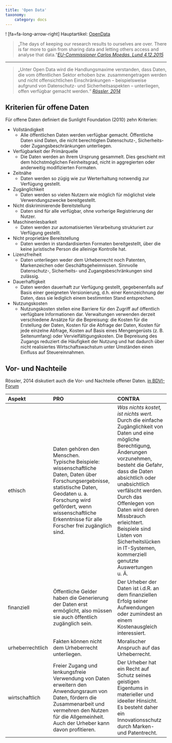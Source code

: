 ```yaml
---
title: 'Open Data'
taxonomy:
    category: docs
---
```

! [fa=fa-long-arrow-right] Hauptartikel: [OpenData](../opendata)

>„The days of keeping our research results to ourselves are over. There is far more to gain from sharing data and letting others access and analyse that data.“<cite>[EU-Commissioner Carlos Moedas, Lund 4.12.2015](https://ec.europa.eu/digital-single-market/en/news/open-innovation-open-science-open-world-vision-europe) </cite>

---

> „Unter Open Data wird die Handlungsmaxime verstanden, dass Daten, die vom öffentlichen Sektor erhoben bzw. zusammengetragen werden und nicht offensichtlichen Einschränkungen – beispielsweise aufgrund von Datenschutz- und Sicherheitsaspekten – unterliegen, offen verfügbar gemacht werden.“ <cite>[Rössler, 2014](http://bdvi-forum.de/wp-content/uploads/FORUM_2_2014.pdf)</cite>

## Kriterien für offene Daten
Für offene Daten definiert die Sunlight Foundation (2010) zehn Kriterien:
* Vollständigkeit
  - Alle öffentlichen Daten werden verfügbar gemacht. Öffentliche Daten sind Daten, die nicht berechtigten Datenschutz-, Sicherheits- oder Zugangsbeschränkungen unterliegen.
* Verfügbarkeit der Primärquelle
  - Die Daten werden an ihrem Ursprung gesammelt. Dies geschieht mit dem höchstmöglichen Feinheitsgrad, nicht in aggregierten oder anderweitig modifizierten Formaten.
* Zeitnähe
  - Daten werden so zügig wie zur Werterhaltung notwendig zur Verfügung gestellt.
* Zugänglichkeit
  - Daten werden so vielen Nutzern wie möglich für möglichst viele Verwendungszwecke bereitgestellt.
* Nicht diskriminierende Bereitstellung
  - Daten sind für alle verfügbar, ohne vorherige Registrierung der Nutzer.
* Maschinenlesbarkeit
  - Daten werden zur automatisierten Verarbeitung strukturiert zur Verfügung gestellt.
* Nicht proprietäre Bereitstellung
  - Daten werden in standardisierten Formaten bereitgestellt, über die keine juristische Person die alleinige Kontrolle hat.
* Lizenzfreiheit
  - Daten unterliegen weder dem Urheberrecht noch Patenten, Markenzeichen oder Geschäftsgeheimnissen. Sinnvolle Datenschutz-, Sicherheits- und Zugangsbeschränkungen sind zulässig.
* Dauerhaftigkeit
  - Daten werden dauerhaft zur Verfügung gestellt, gegebenenfalls auf Basis einer geeigneten Versionierung, d.h. einer Kennzeichnung der Daten, dass sie lediglich einem bestimmten Stand entsprechen.
* Nutzungskosten
  - Nutzungskosten stellen eine Barriere für den Zugriff auf öffentlich verfügbare Informationen dar. Verwaltungen verwenden derzeit verschiedene Ansätze für die Bepreisung: die Kosten für die Erstellung der Daten, Kosten für die Abfrage der Daten, Kosten für jede einzelne Abfrage, Kosten auf Basis eines Mengengerüsts (z. B. Seitenumfang) oder Vervielfältigungskosten. Die Bepreisung des Zugangs reduziert die Häufigkeit der Nutzung und hat dadurch über nicht realisiertes Wirtschaftswachstum unter Umständen einen Einfluss auf Steuereinnahmen.

## Vor- und Nachteile 
Rössler, 2014 diskutiert auch die Vor- und Nachteile offener Daten. [in BDVI-Forum](http://bdvi-forum.de/wp-content/uploads/FORUM_2_2014.pdf)

| Aspekt | PRO | CONTRA |
| :------------- | :------------- | :------------- |
| ethisch | Daten gehören den Menschen. <br /> Typische Beispiele: wissenschaftliche Daten, Daten über Forschungsergebnisse, statistische Daten, Geodaten u.&nbsp;a. <br /> Forschung wird gefördert, wenn wissenschaftliche Erkenntnisse für alle Forscher frei zugänglich sind. | *Was nichts kostet, ist nichts wert.* Durch die einfache Zugänglichkeit von Daten und eine mögliche Berechtigung, Änderungen vorzunehmen, besteht die Gefahr, dass die Daten absichtlich oder unabsichtlich verfälscht werden. <br /> Durch das Offenlegen von Daten wird deren Missbrauch erleichtert. Beispiele sind Listen von Sicherheitslücken in IT-Systemen, kommerziell genutzte Auswertungen u.&nbsp;Ä. |
| finanziell | Öffentliche Gelder haben die Generierung der Daten erst ermöglicht, also müssen sie auch öffentlich zugänglich sein. | Der Urheber der Daten ist i.d.R. an dem finanziellen Erfolg seiner Aufwendungen oder zumindest an einem Kostenausgleich interessiert.|
| urheberrechtlich | Fakten können nicht dem Urheberrecht unterliegen.| Moralischer Anspruch auf das Urheberrecht.|
| wirtschaftlich | Freier Zugang und lenkungsfreie Verwendung von Daten erweitern den Anwendungsraum von Daten, fördern die Zusammenarbeit und vermehren den Nutzen für die Allgemeinheit. Auch der Urheber kann davon profitieren.| Der Urheber hat ein Recht auf Schutz seines geistigen Eigentums in materieller und ideeller Hinsicht. Es besteht daher ein Innovationsschutz durch Marken- und Patentrecht. |
